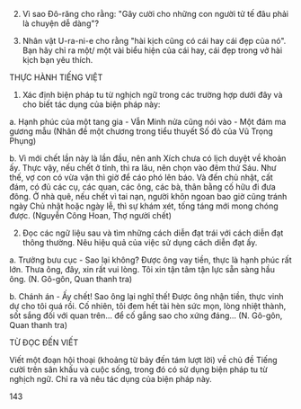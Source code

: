2. Vì sao Đô-răng cho rằng: "Gây cười cho những con người tử tế đâu phải là chuyện dễ dàng"?

3. Nhân vật U-ra-ni-e cho rằng "hài kịch cũng có cái hay cái đẹp của nó". Bạn hãy chỉ ra một/ một vài biểu hiện của cái hay, cái đẹp trong vở hài kịch bạn yêu thích.

THỰC HÀNH TIẾNG VIỆT

1. Xác định biện pháp tu từ nghịch ngữ trong các trường hợp dưới đây và cho biết tác dụng của biện pháp này:

a. Hạnh phúc của một tang gia - Vẫn Minh nửa cũng nói vào - Một đám ma gương mẫu
(Nhân đề một chương trong tiểu thuyết Số đỏ của Vũ Trọng Phụng)

b. Vì mới chết lần này là lần đầu, nên anh Xích chưa có lịch duyệt về khoản ấy.
Thực vậy, nếu chết ở tỉnh, thì ra lâu, nên chọn vào đêm thứ Sáu. Như thế, vợ con có vừa vặn thì giờ để cáo phó lên báo. Và đến chủ nhật, cất đám, có đủ các cụ, các quan, các ông, các bà, thân bằng cố hữu đi đưa đông. Ở nhà quê, nếu chết vì tai nạn, người khôn ngoan bao giờ cũng tránh ngày Chủ nhật hoặc ngày lễ, thì sự khám xét, tống táng mới mong chóng được.
(Nguyễn Công Hoan, Thợ người chết)

2. Đọc các ngữ liệu sau và tìm những cách diễn đạt trái với cách diễn đạt thông thường. Nêu hiệu quả của việc sử dụng cách diễn đạt ấy.

a. Trưởng bưu cục - Sao lại không? Được ông vay tiền, thực là hạnh phúc rất lớn. Thưa ông, đây, xin rất vui lòng. Tôi xin tận tâm tận lực sẵn sàng hầu ông.
(N. Gô-gôn, Quan thanh tra)

b. Chánh án - Ấy chết! Sao ông lại nghĩ thế! Được ông nhận tiền, thực vinh dự cho tôi quá rồi. Cố nhiên, tôi đem hết tài hèn sức mọn, lòng nhiệt thành, sốt sắng đối với quan trên... để cố gắng sao cho xứng đáng...
(N. Gô-gôn, Quan thanh tra)

TỪ ĐỌC ĐẾN VIẾT

Viết một đoạn hội thoại (khoảng từ bảy đến tám lượt lời) về chủ đề Tiếng cười trên sân khấu và cuộc sống, trong đó có sử dụng biện pháp tu từ nghịch ngữ. Chỉ ra và nêu tác dụng của biện pháp này.

143